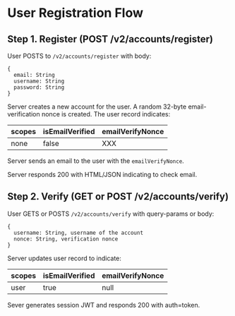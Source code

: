 # User Registration Flow

## Step 1. Register (POST /v2/accounts/register)

User POSTS to `/v2/accounts/register` with body:

```
{
  email: String
  username: String
  password: String
}
```

Server creates a new account for the user. A random 32-byte email-verification nonce is created. The user record indicates:

scopes|isEmailVerified|emailVerifyNonce
------|---------------|----------------
none|false|XXX

Server sends an email to the user with the `emailVerifyNonce`. 

Server responds 200 with HTML/JSON indicating to check email.

## Step 2. Verify (GET or POST /v2/accounts/verify)

User GETS or POSTS `/v2/accounts/verify` with query-params or body:

```
{
  username: String, username of the account
  nonce: String, verification nonce
}
```

Server updates user record to indicate:

scopes|isEmailVerified|emailVerifyNonce
------|---------------|----------------
user|true|null

Sever generates session JWT and responds 200 with auth=token.